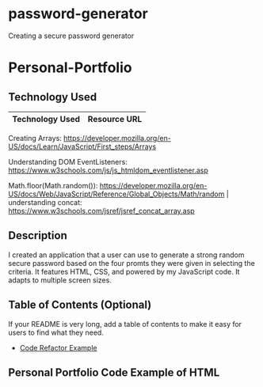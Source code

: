# password-generator
Creating a secure password generator
# Personal-Portfolio

## Technology Used 

| Technology Used         | Resource URL           | 
| ------------- |:-------------:| 

Creating Arrays: https://developer.mozilla.org/en-US/docs/Learn/JavaScript/First_steps/Arrays

Understanding DOM EventListeners: https://www.w3schools.com/js/js_htmldom_eventlistener.asp

Math.floor(Math.random()): https://developer.mozilla.org/en-US/docs/Web/JavaScript/Reference/Global_Objects/Math/random
|    
understanding concat: https://www.w3schools.com/jsref/jsref_concat_array.asp



## Description 
I created an application that a user can use to generate a strong random secure password based on the four promts they were given in selecting the criteria. It features HTML, CSS, and powered by my JavaScript code. It adapts to multiple screen sizes. 


## Table of Contents (Optional)

If your README is very long, add a table of contents to make it easy for users to find what they need.

* [Code Refactor Example](#code-refactor-example)



## Personal Portfolio Code Example of HTML
